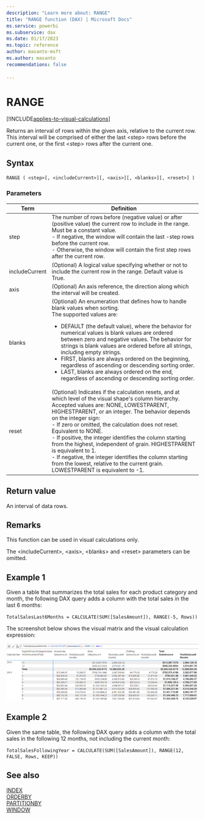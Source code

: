 ```yaml
---
description: "Learn more about: RANGE"
title: "RANGE function (DAX) | Microsoft Docs"
ms.service: powerbi
ms.subservice: dax
ms.date: 01/17/2023
ms.topic: reference
author: masanto-msft
ms.author: masanto
recommendations: false

---
```


# RANGE

[!INCLUDE[applies-to-visual-calculations](includes/applies-to-visual-calculations.md)]

Returns an interval of rows within the given axis, relative to the current row. This interval will be comprised of either the last \<step> rows before the current one, or the first \<step> rows after the current one.

## Syntax

```dax
RANGE ( <step>[, <includeCurrent>][, <axis>][, <blanks>][, <reset>] )
```

### Parameters

|Term|Definition|
|--------|--------------|
|step|The number of rows before (negative value) or after (positive value) the current row to include in the range. Must be a constant value.</br>- If negative, the window will contain the last -step rows before the current row.</br>- Otherwise, the window will contain the first step rows after the current row.|
|includeCurrent|(Optional) A logical value specifying whether or not to include the current row in the range. Default value is True.|
|axis|(Optional) An axis reference, the direction along which the interval will be created.|
|blanks|(Optional) An enumeration that defines how to handle blank values when sorting. </br>The supported values are:<ul><li>DEFAULT (the default value), where the behavior for numerical values is blank values are ordered between zero and negative values. The behavior for strings is blank values are ordered before all strings, including empty strings.</li><li>FIRST, blanks are always ordered on the beginning, regardless of ascending or descending sorting order.</li><li>LAST, blanks are always ordered on the end, regardless of ascending or descending sorting order. </li></ul>|
|reset|(Optional) Indicates if the calculation resets, and at which level of the visual shape's column hierarchy. Accepted values are: NONE, LOWESTPARENT, HIGHESTPARENT, or an integer. The behavior depends on the integer sign: </br> - If zero or omitted, the calculation does not reset. Equivalent to NONE. </br> - If positive, the integer identifies the column starting from the highest, independent of grain. HIGHESTPARENT is equivalent to 1. </br> - If negative, the integer identifies the column starting from the lowest, relative to the current grain. LOWESTPARENT is equivalent to -1. |

## Return value

An interval of data rows.

## Remarks

This function can be used in visual calculations only.

The \<includeCurrent>, \<axis>, \<blanks> and \<reset> parameters can be omitted.

## Example 1

Given a table that summarizes the total sales for each product category and month, the following DAX query adds a column with the total sales in the last 6 months:

```dax
TotalSalesLast6Months = CALCULATE(SUM([SalesAmount]), RANGE(-5, Rows))
```

The screenshot below shows the visual matrix and the visual calculation expression:

![DAX visual calculation](media/dax-queries/dax-visualcalc-range.png)

## Example 2

Given the same table, the following DAX query adds a column with the total sales in the following 12 months, not including the current month:

```dax
TotalSalesFollowingYear = CALCULATE(SUM([SalesAmount]), RANGE(12, FALSE, Rows, KEEP))
```

## See also

[INDEX](index-function-dax.md)  
[ORDERBY](orderby-function-dax.md)  
[PARTITIONBY](partitionby-function-dax.md)  
[WINDOW](window-function-dax.md)  
